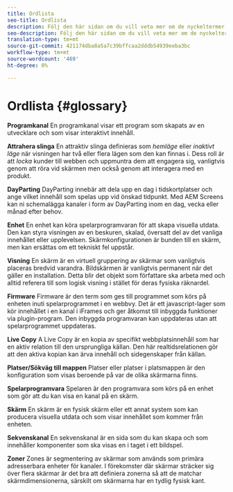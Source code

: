 ```yaml
---
title: Ordlista
seo-title: Ordlista
description: Följ den här sidan om du vill veta mer om de nyckeltermer som är associerade med AEM Screens.
seo-description: Följ den här sidan om du vill veta mer om de nyckeltermer som är associerade med AEM Screens.
translation-type: tm+mt
source-git-commit: 421174dba8a5a7c39bffcaa2dddb54939eeba3bc
workflow-type: tm+mt
source-wordcount: '469'
ht-degree: 0%

---
```



# Ordlista {#glossary}

**Programkanal** En programkanal visar ett program som skapats av en utvecklare och som visar interaktivt innehåll.

**Attrahera slinga** En attraktiv slinga definieras som *hemläge* eller *inaktivt läge* när visningen har två eller flera lägen som den kan finnas i. Dess roll är att *locka* kunder till webben och uppmuntra dem att engagera sig, vanligtvis genom att röra vid skärmen men också genom att interagera med en produkt.

**DayParting** DayParting innebär att dela upp en dag i tidskortplatser och ange vilket innehåll som spelas upp vid önskad tidpunkt. Med AEM Screens kan ni schemalägga kanaler i form av DayParting inom en dag, vecka eller månad efter behov.

**Enhet** En enhet kan köra spelarprogramvaran för att skapa visuella utdata. Den kan styra visningen av en beskuren, skalad, översatt del av det vanliga innehållet eller upplevelsen. Skärmkonfigurationen är bunden till en skärm, men kan ersättas om ett tekniskt fel uppstår.

**Visning** En skärm är en virtuell gruppering av skärmar som vanligtvis placeras bredvid varandra. Bildskärmen är vanligtvis permanent när det gäller en installation. Detta blir det objekt som författare ska arbeta med och alltid referera till som logisk visning i stället för deras fysiska räknardel.

**Firmware** Firmware är den term som ges till programmet som körs på enheten inuti spelarprogrammet i en webbvy. Det är ett javascript-lager som kör innehållet i en kanal i iFrames och ger åtkomst till inbyggda funktioner via plugin-program. Den inbyggda programvaran kan uppdateras utan att spelarprogrammet uppdateras.

**Live Copy** A Live Copy är en kopia av specifikt webbplatsinnehåll som har en aktiv relation till den ursprungliga källan. Den här realtidsrelationen gör att den aktiva kopian kan ärva innehåll och sidegenskaper från källan.

**Platser/Sökväg till mappen** Platser eller platser i platsmappen är den konfiguration som visas beroende på var de olika skärmarna finns.

**Spelarprogramvara** Spelaren är den programvara som körs på en enhet som gör att du kan visa en kanal på en skärm.

**Skärm** En skärm är en fysisk skärm eller ett annat system som kan producera visuella utdata och som visar innehållet som kommer från enheten.

**Sekvenskanal** En sekvenskanal är en sida som du kan skapa och som innehåller komponenter som ska visas en i taget i ett bildspel.

**Zoner** Zones är segmentering av skärmar som används som primära adresserbara enheter för kanaler. I förekomster där skärmar sträcker sig över flera skärmar är det bra att definiera zonerna så att de matchar skärmdimensionerna, särskilt om skärmarna har en tydlig fysisk kant.
